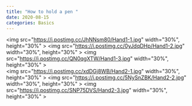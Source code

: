 ```yaml
---
title: "How to hold a pen "
date: 2020-08-15
categories: Basics
---
```


<img src="https://i.postimg.cc/JhNNsm80/Hand1-1.jpg" width="30%", height="30%" ></img>
<img src="https://i.postimg.cc/0yJdqDHp/Hand1-2.jpg" width="30%", height="30%" ></img>
<img src="https://i.postimg.cc/QN0qgXTW/Hand1-3.jpg" width="30%", height="30%" ></img>  
<img src="https://i.postimg.cc/xdDGj8WB/Hand2-1.jpg" width="30%", height="30%" ></img>
<img src="https://i.postimg.cc/5NySnZBK/Hand2-2.jpg" width="30%", height="30%" ></img>
<img src="https://i.postimg.cc/SNP75DVS/Hand2-3.jpg" width="30%", height="30%" ></img>

[jekyll-docs]: https://jekyllrb.com/docs/home
[jekyll-gh]: https://github.com/jekyll/jekyll
[jekyll-talk]: https://talk.jekyllrb.com/
